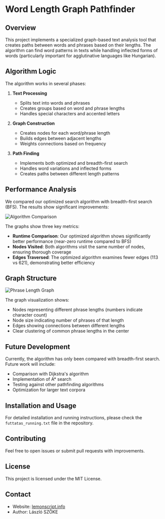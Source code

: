 # Word Length Graph Pathfinder

## Overview
This project implements a specialized graph-based text analysis tool that creates paths between words and phrases based on their lengths. The algorithm can find word patterns in texts while handling inflected forms of words (particularly important for agglutinative languages like Hungarian).

## Algorithm Logic

The algorithm works in several phases:

1. **Text Processing**
   - Splits text into words and phrases
   - Creates groups based on word and phrase lengths
   - Handles special characters and accented letters

2. **Graph Construction**
   - Creates nodes for each word/phrase length
   - Builds edges between adjacent lengths
   - Weights connections based on frequency

3. **Path Finding**
   - Implements both optimized and breadth-first search
   - Handles word variations and inflected forms
   - Creates paths between different length patterns

## Performance Analysis

We compared our optimized search algorithm with breadth-first search (BFS). The results show significant improvements:

![Algorithm Comparison](./comparison_graphs.png)

The graphs show three key metrics:
- **Runtime Comparison**: Our optimized algorithm shows significantly better performance (near-zero runtime compared to BFS)
- **Nodes Visited**: Both algorithms visit the same number of nodes, ensuring thorough coverage
- **Edges Traversed**: The optimized algorithm examines fewer edges (113 vs 621), demonstrating better efficiency

## Graph Structure

![Phrase Length Graph](./phrase_graph.png)

The graph visualization shows:
- Nodes representing different phrase lengths (numbers indicate character count)
- Node size indicating number of phrases of that length
- Edges showing connections between different lengths
- Clear clustering of common phrase lengths in the center

## Future Development

Currently, the algorithm has only been compared with breadth-first search. Future work will include:
- Comparison with Dijkstra's algorithm
- Implementation of A* search
- Testing against other pathfinding algorithms
- Optimization for larger text corpora

## Installation and Usage

For detailed installation and running instructions, please check the `futtatas_running.txt` file in the repository.

## Contributing

Feel free to open issues or submit pull requests with improvements.

## License

This project is licensed under the MIT License.

## Contact

- Website: [lemonscript.info](https://lemonscript.info)
- Author: László SZŐKE
